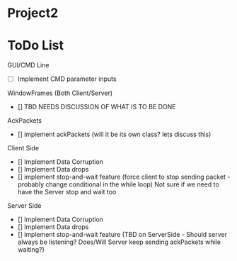 # Project2

<h1> ToDo List </h1>

GUI/CMD Line
  - [ ] Implement CMD parameter inputs

WindowFrames (Both Client/Server)
  - [] TBD NEEDS DISCUSSION OF WHAT IS TO BE DONE

AckPackets
  - [] implement ackPackets (will it be its own class? lets discuss this)

Client Side
  - [] Implement Data Corruption
  - [] Implement Data drops
  - [] implement stop-and-wait feature (force client to stop sending packet - probably change conditional in the while loop) Not sure if we need to have the Server stop and wait too

Server Side
  - [] Implement Data Corruption
  - [] Implement Data drops
  - [] implement stop-and-wait feature (TBD on ServerSide - Should server always be listening? Does/Will Server keep sending ackPackets while waiting?)
